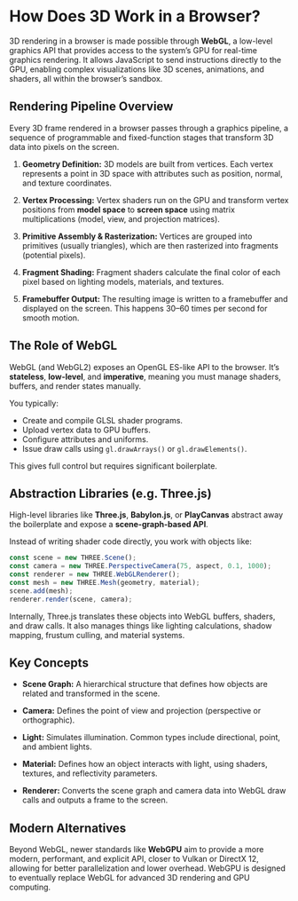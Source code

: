 # How Does 3D Work in a Browser?

3D rendering in a browser is made possible through **WebGL**, a low-level graphics API that provides access to the system’s GPU for real-time graphics rendering. It allows JavaScript to send instructions directly to the GPU, enabling complex visualizations like 3D scenes, animations, and shaders, all within the browser’s sandbox.

## Rendering Pipeline Overview

Every 3D frame rendered in a browser passes through a graphics pipeline, a sequence of programmable and fixed-function stages that transform 3D data into pixels on the screen.

1. **Geometry Definition:**
   3D models are built from vertices. Each vertex represents a point in 3D space with attributes such as position, normal, and texture coordinates.

2. **Vertex Processing:**
   Vertex shaders run on the GPU and transform vertex positions from **model space** to **screen space** using matrix multiplications (model, view, and projection matrices).

3. **Primitive Assembly & Rasterization:**
   Vertices are grouped into primitives (usually triangles), which are then rasterized into fragments (potential pixels).

4. **Fragment Shading:**
   Fragment shaders calculate the final color of each pixel based on lighting models, materials, and textures.

5. **Framebuffer Output:**
   The resulting image is written to a framebuffer and displayed on the screen. This happens 30–60 times per second for smooth motion.

## The Role of WebGL

WebGL (and WebGL2) exposes an OpenGL ES-like API to the browser. It’s **stateless**, **low-level**, and **imperative**, meaning you must manage shaders, buffers, and render states manually.

You typically:

* Create and compile GLSL shader programs.
* Upload vertex data to GPU buffers.
* Configure attributes and uniforms.
* Issue draw calls using `gl.drawArrays()` or `gl.drawElements()`.

This gives full control but requires significant boilerplate.


## Abstraction Libraries (e.g. Three.js)

High-level libraries like **Three.js**, **Babylon.js**, or **PlayCanvas** abstract away the boilerplate and expose a **scene-graph-based API**.

Instead of writing shader code directly, you work with objects like:

```js
const scene = new THREE.Scene();
const camera = new THREE.PerspectiveCamera(75, aspect, 0.1, 1000);
const renderer = new THREE.WebGLRenderer();
const mesh = new THREE.Mesh(geometry, material);
scene.add(mesh);
renderer.render(scene, camera);
```

Internally, Three.js translates these objects into WebGL buffers, shaders, and draw calls. It also manages things like lighting calculations, shadow mapping, frustum culling, and material systems.

## Key Concepts

* **Scene Graph:**
  A hierarchical structure that defines how objects are related and transformed in the scene.

* **Camera:**
  Defines the point of view and projection (perspective or orthographic).

* **Light:**
  Simulates illumination. Common types include directional, point, and ambient lights.

* **Material:**
  Defines how an object interacts with light, using shaders, textures, and reflectivity parameters.

* **Renderer:**
  Converts the scene graph and camera data into WebGL draw calls and outputs a frame to the screen.


## Modern Alternatives

Beyond WebGL, newer standards like **WebGPU** aim to provide a more modern, performant, and explicit API, closer to Vulkan or DirectX 12, allowing for better parallelization and lower overhead. WebGPU is designed to eventually replace WebGL for advanced 3D rendering and GPU computing.